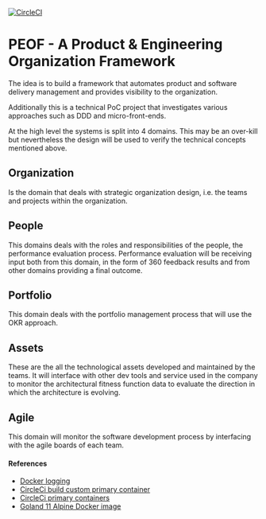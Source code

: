 [![CircleCI](https://circleci.com/gh/paulvitic/product-engineering.svg?style=svg)](https://circleci.com/gh/paulvitic/product-engineering)

# PEOF - A Product & Engineering Organization Framework 

The idea is to build a framework that automates product and software delivery
management and provides visibility to the organization.

Additionally this is a technical PoC project that investigates various
approaches such as DDD and micro-front-ends.

At the high level the systems is split into 4 domains. This may be an 
over-kill but nevertheless the design will be used to verify the technical
concepts mentioned above.

## Organization

Is the domain that deals with strategic organization design, i.e. the teams 
and projects within the organization.

## People

This domains deals with the roles and responsibilities of the people,
the performance evaluation process. Performance evaluation will be receiving
input both from this domain, in the form of 360 feedback results and
from other domains providing a final outcome.

## Portfolio

This domain deals with the portfolio management process that will use the
OKR approach. 

## Assets

These are the all the technological assets developed and maintained by the 
teams. It will interface with other dev tools and service used in the company
to monitor the architectural fitness function data to evaluate the direction
in which the architecture is evolving.

## Agile

This domain will monitor the software development process by interfacing
with the agile boards of each team. 

#### References

* [Docker logging](https://logz.io/blog/docker-logging/)
* [CircleCi build custom primary container](https://circleci.com/docs/2.0/custom-images/)
* [CircleCi primary containers](https://github.com/CircleCI-Public/example-images)
* [Goland 11 Alpine Docker image](https://github.com/docker-library/golang/blob/103d42338bd9c3f661ade41f39dbc88fe9dc83a3/1.11/alpine3.10/Dockerfile)
